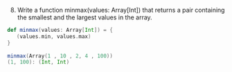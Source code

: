 8. Write a function minmax(values: Array[Int]) that returns a pair containing the smallest and the largest values in the array.

```scala
def minmax(values: Array[Int]) = {
   (values.min, values.max)
}
​
minmax(Array(1 , 10 , 2, 4 , 100))
(1, 100): (Int, Int)

```

